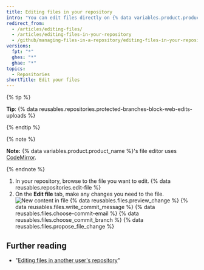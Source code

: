 ```yaml
---
title: Editing files in your repository
intro: "You can edit files directly on {% data variables.product.product_name %} in any of your repositories using the file editor."
redirect_from:
  - /articles/editing-files/
  - /articles/editing-files-in-your-repository
  - /github/managing-files-in-a-repository/editing-files-in-your-repository
versions:
  fpt: "*"
  ghes: "*"
  ghae: "*"
topics:
  - Repositories
shortTitle: Edit your files
---
```


{% tip %}

**Tip**: {% data reusables.repositories.protected-branches-block-web-edits-uploads %}

{% endtip %}

{% note %}

**Note:** {% data variables.product.product_name %}'s file editor uses [CodeMirror](https://codemirror.net/).

{% endnote %}

1. In your repository, browse to the file you want to edit.
   {% data reusables.repositories.edit-file %}
2. On the **Edit file** tab, make any changes you need to the file.
   ![New content in file](/assets/images/help/repository/edit-readme-light.png)
   {% data reusables.files.preview_change %}
   {% data reusables.files.write_commit_message %}
   {% data reusables.files.choose-commit-email %}
   {% data reusables.files.choose_commit_branch %}
   {% data reusables.files.propose_file_change %}

## Further reading

- "[Editing files in another user's repository](/articles/editing-files-in-another-user-s-repository)"
